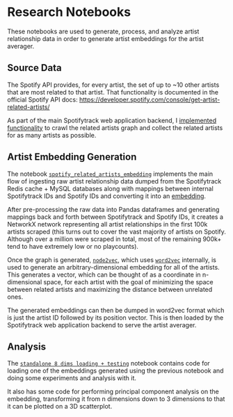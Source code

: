# Research Notebooks

These notebooks are used to generate, process, and analyze artist relationship data in order to generate artist embeddings for the artist averager.

## Source Data

The Spotify API provides, for every artist, the set of up to ~10 other artists that are most related to that artist.  That functionality is documented in the official Spotify API docs: <https://developer.spotify.com/console/get-artist-related-artists/>

As part of the main Spotifytrack web application backend, I [implemented functionality](https://github.com/Ameobea/spotifytrack/blob/38a65c4e88dd83ccf6426dc7faa61d747401ab14/backend/src/routes/mod.rs#L1073) to crawl the related artists graph and collect the related artists for as many artists as possible.

## Artist Embedding Generation

The notebook [`spotify_related_artists_embedding`](./spotify_related_artists_embedding.ipynb) implements the main flow of ingesting raw artist relationship data dumped from the Spotifytrack Redis cache + MySQL databases along with mappings between internal Spotifytrack IDs and Spotify IDs and converting it into an [embedding](https://developers.google.com/machine-learning/crash-course/embeddings/video-lecture).

After pre-processing the raw data into Pandas dataframes and generating mappings back and forth between Spotifytrack and Spotify IDs, it creates a NetworkX network representing all artist relationships in the first 100k artists scraped (this turns out to cover the vast majority of artists on Spotify.  Although over a million were scraped in total, most of the remaining 900k+ tend to have extremely low or no playcounts).

Once the graph is generated, [`node2vec`](https://github.com/eliorc/node2vec), which uses [`word2vec`](https://www.tensorflow.org/tutorials/text/word2vec) internally, is used to generate an arbitrary-dimensional embedding for all of the artists.  This generates a vector, which can be thought of as a coordinate in n-dimensional space, for each artist with the goal of minimizing the space between related artists and maximizing the distance between unrelated ones.

The generated embeddings can then be dumped in word2vec format which is just the artist ID followed by its position vector.  This is then loaded by the Spotifytrack web application backend to serve the artist averager.

## Analysis

The [`standalone 8 dims loading + testing`](standalone%208%20dims%20loading%20+%20testing.ipynb) notebook contains code for loading one of the embeddings generated using the previous notebook and doing some experiments and analysis with it.

It also has some code for performing principal component analysis on the embedding, transforming it from n dimensions down to 3 dimensions to that it can be plotted on a 3D scatterplot.
